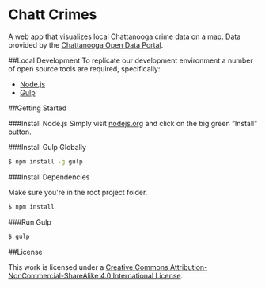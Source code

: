 Chatt Crimes
============

A web app that visualizes local Chattanooga crime data on a map. Data provided by the [Chattanooga Open Data Portal](https://data.chattlibrary.org/Public-Safety/Crime-Data/5na4-ggsr).

##Local Development
To replicate our development environment a number of open source tools are required, specifically:

* [Node.js](http://nodejs.org)
* [Gulp](http://gulpjs.com)

##Getting Started

###Install Node.js
Simply visit [nodejs.org](http://nodejs.org) and click on the big green “Install” button.

###Install Gulp Globally

~~~ sh
$ npm install -g gulp
~~~

###Install Dependencies

Make sure you're in the root project folder.

~~~ sh
$ npm install
~~~

###Run Gulp

~~~ sh
$ gulp
~~~

##License

This work is licensed under a [Creative Commons Attribution-NonCommercial-ShareAlike 4.0 International License](http://creativecommons.org/licenses/by-nc-sa/4.0/).